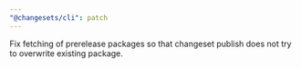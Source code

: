 ```yaml
---
"@changesets/cli": patch
---
```


Fix fetching of prerelease packages so that changeset publish does not try to overwrite existing package.
